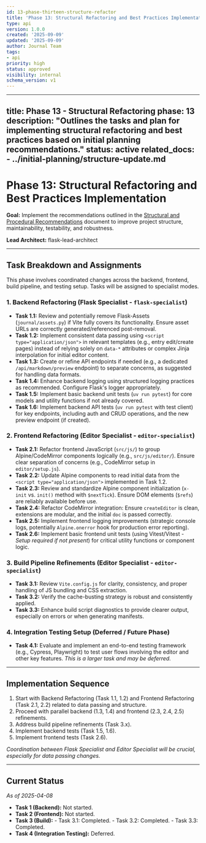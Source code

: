 ```yaml
---
id: 13-phase-thirteen-structure-refactor
title: 'Phase 13: Structural Refactoring and Best Practices Implementation'
type: api
version: 1.0.0
created: '2025-09-09'
updated: '2025-09-09'
author: Journal Team
tags:
- api
priority: high
status: approved
visibility: internal
schema_version: v1
---
```


***

title: Phase 13 - Structural Refactoring
phase: 13
description: "Outlines the tasks and plan for implementing structural refactoring and best practices based on initial planning recommendations."
status: active
related\_docs:
\- ../initial-planning/structure-update.md
------------------------------------------

# Phase 13: Structural Refactoring and Best Practices Implementation

**Goal:** Implement the recommendations outlined in the [Structural and Procedural Recommendations](initial-planning/structure-update.md) document to improve project structure, maintainability, testability, and robustness.

**Lead Architect:** flask-lead-architect

***

## Task Breakdown and Assignments

This phase involves coordinated changes across the backend, frontend, build pipeline, and testing setup. Tasks will be assigned to specialist modes.

### 1. Backend Refactoring (Flask Specialist - `flask-specialist`)

- **Task 1.1:** Review and potentially remove Flask-Assets (`journal/assets.py`) if Vite fully covers its functionality. Ensure asset URLs are correctly generated/referenced post-removal.
- **Task 1.2:** Implement consistent data passing using `<script type="application/json">` in relevant templates (e.g., entry edit/create pages) instead of relying solely on `data-*` attributes or complex Jinja interpolation for initial editor content.
- **Task 1.3:** Create or refine API endpoints if needed (e.g., a dedicated `/api/markdown/preview` endpoint) to separate concerns, as suggested for handling data formats.
- **Task 1.4:** Enhance backend logging using structured logging practices as recommended. Configure Flask's logger appropriately.
- **Task 1.5:** Implement basic backend unit tests (`uv run pytest`) for core models and utility functions if not already covered.
- **Task 1.6:** Implement backend API tests (`uv run pytest` with test client) for key endpoints, including auth and CRUD operations, and the new preview endpoint (if created).

### 2. Frontend Refactoring (Editor Specialist - `editor-specialist`)

- **Task 2.1:** Refactor frontend JavaScript (`src/js/`) to group Alpine/CodeMirror components logically (e.g., `src/js/editor/`). Ensure clear separation of concerns (e.g., CodeMirror setup in `editor/setup.js`).
- **Task 2.2:** Update Alpine components to read initial data from the `<script type="application/json">` implemented in Task 1.2.
- **Task 2.3:** Review and standardize Alpine component initialization (`x-init` vs. `init()` method with `$nextTick`). Ensure DOM elements (`$refs`) are reliably available before use.
- **Task 2.4:** Refactor CodeMirror integration: Ensure `createEditor` is clean, extensions are modular, and the initial `doc` is passed correctly.
- **Task 2.5:** Implement frontend logging improvements (strategic console logs, potentially `Alpine.onerror` hook for production error reporting).
- **Task 2.6:** Implement basic frontend unit tests (using Vitest/Vitest - *Setup required if not present*) for critical utility functions or component logic.

### 3. Build Pipeline Refinements (Editor Specialist - `editor-specialist`)

- **Task 3.1:** Review `Vite.config.js` for clarity, consistency, and proper handling of JS bundling and CSS extraction.
- **Task 3.2:** Verify the cache-busting strategy is robust and consistently applied.
- **Task 3.3:** Enhance build script diagnostics to provide clearer output, especially on errors or when generating manifests.

### 4. Integration Testing Setup (Deferred / Future Phase)

- **Task 4.1:** Evaluate and implement an end-to-end testing framework (e.g., Cypress, Playwright) to test user flows involving the editor and other key features. *This is a larger task and may be deferred.*

***

## Implementation Sequence

1. Start with Backend Refactoring (Task 1.1, 1.2) and Frontend Refactoring (Task 2.1, 2.2) related to data passing and structure.
2. Proceed with parallel backend (1.3, 1.4) and frontend (2.3, 2.4, 2.5) refinements.
3. Address build pipeline refinements (Task 3.x).
4. Implement backend tests (Task 1.5, 1.6).
5. Implement frontend tests (Task 2.6).

*Coordination between Flask Specialist and Editor Specialist will be crucial, especially for data passing changes.*

***

## Current Status

*As of 2025-04-08*

- **Task 1 (Backend):** Not started.
- **Task 2 (Frontend):** Not started.
- **Task 3 (Build):**
  \- Task 3.1: Completed.
  \- Task 3.2: Completed.
  \- Task 3.3: Completed.
- **Task 4 (Integration Testing):** Deferred.
